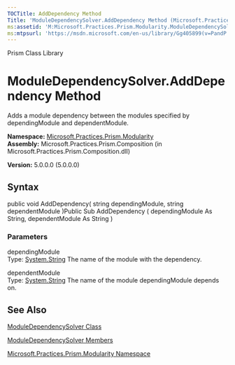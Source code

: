 ```yaml
---
TOCTitle: AddDependency Method
Title: 'ModuleDependencySolver.AddDependency Method (Microsoft.Practices.Prism.Modularity)'
ms:assetid: 'M:Microsoft.Practices.Prism.Modularity.ModuleDependencySolver.AddDependency(System.String,System.String)'
ms:mtpsurl: 'https://msdn.microsoft.com/en-us/library/Gg405899(v=PandP.50)'
---
```


Prism Class Library

ModuleDependencySolver.AddDependency Method
===============================================

Adds a module dependency between the modules specified by dependingModule and dependentModule.

**Namespace:** [Microsoft.Practices.Prism.Modularity](https://msdn.microsoft.com/n:microsoft.practices.prism.modularity)
**Assembly:** Microsoft.Practices.Prism.Composition (in Microsoft.Practices.Prism.Composition.dll)

**Version:** 5.0.0.0 (5.0.0.0)

## Syntax


public void AddDependency( string dependingModule, string dependentModule )Public Sub AddDependency ( dependingModule As String, dependentModule As String )

### Parameters

dependingModule  
Type: [System.String](http://msdn.microsoft.com/en-us/library/s1wwdcbf)
The name of the module with the dependency.

dependentModule  
Type: [System.String](http://msdn.microsoft.com/en-us/library/s1wwdcbf)
The name of the module dependingModule depends on.

See Also
--------


[ModuleDependencySolver Class](https://msdn.microsoft.com/t:microsoft.practices.prism.modularity.moduledependencysolver)

[ModuleDependencySolver Members](https://msdn.microsoft.com/allmembers.t:microsoft.practices.prism.modularity.moduledependencysolver)

[Microsoft.Practices.Prism.Modularity Namespace](https://msdn.microsoft.com/n:microsoft.practices.prism.modularity)

